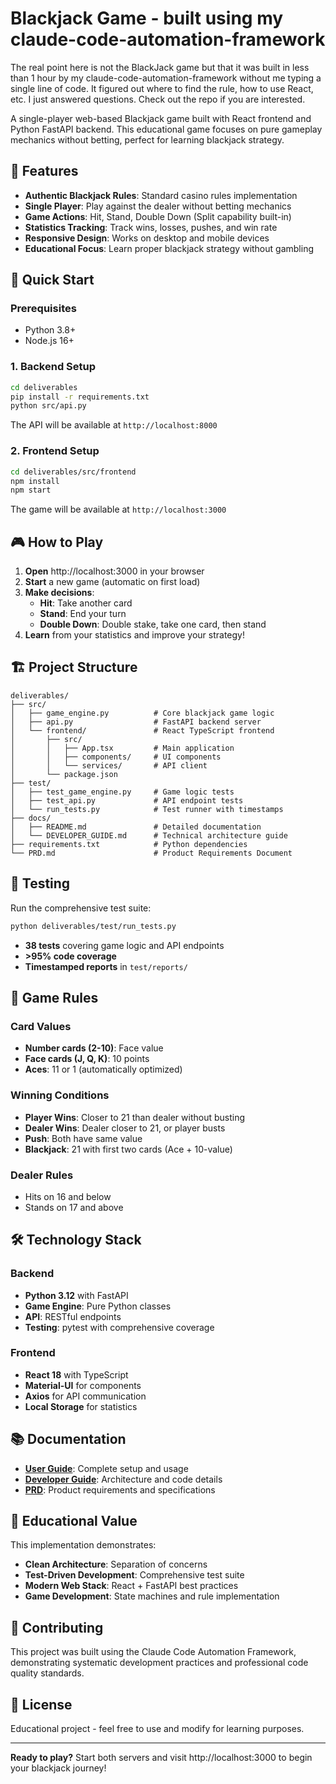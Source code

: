 # Blackjack Game - built using my claude-code-automation-framework

The real point here is not the BlackJack game but that it was built in less than 1 hour by my claude-code-automation-framework without me typing a single line of code. It figured out where to find the rule, how to use React, etc. I just answered questions. Check out the repo if you are interested.

A single-player web-based Blackjack game built with React frontend and Python FastAPI backend. This educational game focuses on pure gameplay mechanics without betting, perfect for learning blackjack strategy.

## 🎯 Features

- **Authentic Blackjack Rules**: Standard casino rules implementation
- **Single Player**: Play against the dealer without betting mechanics
- **Game Actions**: Hit, Stand, Double Down (Split capability built-in)
- **Statistics Tracking**: Track wins, losses, pushes, and win rate
- **Responsive Design**: Works on desktop and mobile devices
- **Educational Focus**: Learn proper blackjack strategy without gambling

## 🚀 Quick Start

### Prerequisites
- Python 3.8+
- Node.js 16+

### 1. Backend Setup

```bash
cd deliverables
pip install -r requirements.txt
python src/api.py
```

The API will be available at `http://localhost:8000`

### 2. Frontend Setup

```bash
cd deliverables/src/frontend
npm install
npm start
```

The game will be available at `http://localhost:3000`

## 🎮 How to Play

1. **Open** http://localhost:3000 in your browser
2. **Start** a new game (automatic on first load)
3. **Make decisions**:
   - **Hit**: Take another card
   - **Stand**: End your turn
   - **Double Down**: Double stake, take one card, then stand
4. **Learn** from your statistics and improve your strategy!

## 🏗️ Project Structure

```
deliverables/
├── src/
│   ├── game_engine.py          # Core blackjack game logic
│   ├── api.py                  # FastAPI backend server
│   └── frontend/               # React TypeScript frontend
│       ├── src/
│       │   ├── App.tsx         # Main application
│       │   ├── components/     # UI components
│       │   └── services/       # API client
│       └── package.json
├── test/
│   ├── test_game_engine.py     # Game logic tests
│   ├── test_api.py             # API endpoint tests
│   └── run_tests.py            # Test runner with timestamps
├── docs/
│   ├── README.md               # Detailed documentation
│   └── DEVELOPER_GUIDE.md      # Technical architecture guide
├── requirements.txt            # Python dependencies
└── PRD.md                      # Product Requirements Document
```

## 🧪 Testing

Run the comprehensive test suite:

```bash
python deliverables/test/run_tests.py
```

- **38 tests** covering game logic and API endpoints
- **>95% code coverage**
- **Timestamped reports** in `test/reports/`

## 🎲 Game Rules

### Card Values
- **Number cards (2-10)**: Face value
- **Face cards (J, Q, K)**: 10 points
- **Aces**: 11 or 1 (automatically optimized)

### Winning Conditions
- **Player Wins**: Closer to 21 than dealer without busting
- **Dealer Wins**: Dealer closer to 21, or player busts
- **Push**: Both have same value
- **Blackjack**: 21 with first two cards (Ace + 10-value)

### Dealer Rules
- Hits on 16 and below
- Stands on 17 and above

## 🛠️ Technology Stack

### Backend
- **Python 3.12** with FastAPI
- **Game Engine**: Pure Python classes
- **API**: RESTful endpoints
- **Testing**: pytest with comprehensive coverage

### Frontend
- **React 18** with TypeScript
- **Material-UI** for components
- **Axios** for API communication
- **Local Storage** for statistics

## 📚 Documentation

- **[User Guide](deliverables/docs/README.md)**: Complete setup and usage
- **[Developer Guide](deliverables/docs/DEVELOPER_GUIDE.md)**: Architecture and code details
- **[PRD](deliverables/PRD.md)**: Product requirements and specifications

## 🎯 Educational Value

This implementation demonstrates:
- **Clean Architecture**: Separation of concerns
- **Test-Driven Development**: Comprehensive test suite
- **Modern Web Stack**: React + FastAPI best practices
- **Game Development**: State machines and rule implementation

## 🤝 Contributing

This project was built using the Claude Code Automation Framework, demonstrating systematic development practices and professional code quality standards.

## 📄 License

Educational project - feel free to use and modify for learning purposes.

---

**Ready to play?** Start both servers and visit http://localhost:3000 to begin your blackjack journey!

